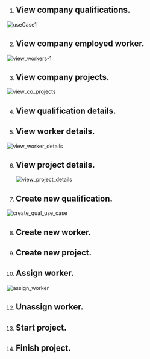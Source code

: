 1. ## View company qualifications. 
![useCase1](https://user-images.githubusercontent.com/58609154/233843683-63c7f1f9-cb47-45bc-a10c-8e3cf9df27da.png)

2. ## View company employed worker.
![view_workers-1](https://user-images.githubusercontent.com/58609154/232326374-a6d0ed40-2ca4-4451-a030-144dbd31f927.png)

3. ## View company projects. 
![view_co_projects](https://user-images.githubusercontent.com/71053850/234406576-5ee2e0a6-d294-4224-868e-e46fdf0e0ea6.png)

4. ## View qualification details.  
5. ## View worker details. 
![view_worker_details](https://user-images.githubusercontent.com/98504497/233884643-872087c1-6b7d-4f80-bc85-4dd0f84431ce.png)


6. ## View project details.
   ![view_project_details](https://user-images.githubusercontent.com/71053850/234400826-18a0b617-2b45-4d22-b384-ba6ac813d413.png)


7. ## Create new qualification. 
![create_qual_use_case](https://user-images.githubusercontent.com/58609154/232593627-a0b58997-3ec4-44c0-b770-1b38bfed25b4.png)

8. ## Create new worker. 
9. ## Create new project.  
10. ## Assign worker.  
![assign_worker](https://user-images.githubusercontent.com/98504497/234662425-e6d67d6a-110d-4719-9f80-709f616e0bbc.png)


12. ## Unassign worker.  
13. ## Start project.  
14. ## Finish project.  
